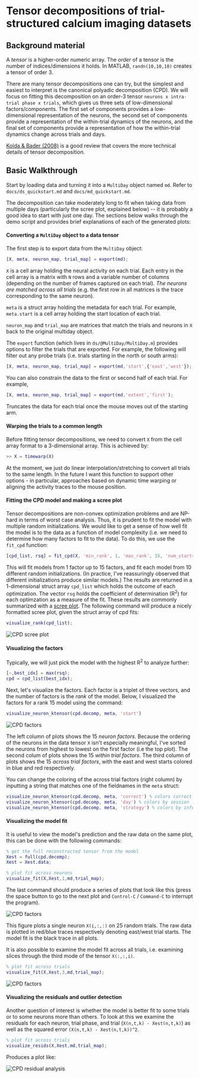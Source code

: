 # Tensor decompositions of trial-structured calcium imaging datasets

## Background material

A *tensor* is a higher-order numeric array. The *order* of a tensor is the number of indices/dimensions it holds. In MATLAB, `randn(10,10,10)` creates a tensor of order 3.

There are many tensor decompositions one can try, but the simplest and easiest to interpret is the canonical polyadic decomposition (CPD). We will focus on fitting this decomposition on an order-3 tensor `neurons x intra-trial phase x trials`, which gives us three sets of low-dimensional factors/components. The first set of components provides a low-dimensional representation of the neurons, the second set of components provide a representation of the within-trial dynamics of the neurons, and the final set of components provide a representation of how the within-trial dynamics change across trials and days.

[Kolda & Bader (2008)](http://dx.doi.org/10.1137/07070111X) is a good review that covers the more technical details of tensor decomposition.

## Basic Walkthrough

Start by loading data and turning it into a `MultiDay` object named `md`. Refer to `docs/ds_quickstart.md` and `docs/md_quickstart.md`.

The decomposition can take moderately long to fit when taking data from multiple days (particularly the scree plot, explained below) -- it is probably a good idea to start with just one day.
The sections below walks through the demo script and provides brief explanations of each of the generated plots:

#### Converting a `MultiDay` object to a data tensor

The first step is to export data from the `MultiDay` object:

```matlab
[X, meta, neuron_map, trial_map] = export(md);
```

`X` is a cell array holding the neural activity on each trial. Each entry in the cell array is a matrix with `N` rows and a variable number of columns (depending on the number of frames captured on each trial). *The neurons are matched across all trials* (e.g. the first row in all matrices is the trace corresponding to the same neuron).

`meta` is a struct array holding the metadata for each trial. For example, `meta.start` is a cell array holding the start location of each trial.

`neuron_map` and `trial_map` are matrices that match the trials and neurons in `X` back to the original multiday object.

The `export` function (which lives in `ds/@MultiDay/MultiDay.m`) provides options to filter the trials that are exported. For example, the following will filter out any probe trials (i.e. trials starting in the north or south arms):

```matlab
[X, meta, neuron_map, trial_map] = export(md,'start',{'east','west'});
```

You can also constrain the data to the first or second half of each trial. For example,

```matlab
[X, meta, neuron_map, trial_map] = export(md,'extent','first');
```

Truncates the data for each trial once the mouse moves out of the starting arm.

#### Warping the trials to a common length

Before fitting tensor decompositions, we need to convert `X` from the cell array format to a 3-dimensional array. This is achieved by:

```matlab
>> X = timewarp(X)
```

At the moment, we just do linear interpolation/stretching to convert all trials to the same length. In the future I want this function to support other options - in particular, approaches based on dynamic time warping or aligning the activity traces to the mouse position.

#### Fitting the CPD model and making a scree plot

Tensor decompositions are non-convex optimization problems and are NP-hard in terms of worst case analysis.
Thus, it is prudent to fit the model with multiple random initializations.
We would like to get a sense of how well fit the model is to the data as a function of model complexity (i.e. we need to determine how many factors to fit to the data).
To do this, we use the `fit_cpd` function:

```matlab
[cpd_list, rsq] = fit_cpd(X, 'min_rank', 1, 'max_rank', 15, 'num_starts', 10)
```

This will fit models from 1 factor up to 15 factors, and fit each model from 10 different random initializations.
(In practice, I've reassuringly observed that different initializations produce similar models.)
The results are returned in a 1-dimensional struct array `cpd_list` which holds the outcome of each optimization.
The vector `rsq` holds the coefficient of determination (R<sup>2</sup>) for each optimzation as a measure of the fit.
These results are commonly summarized with a [scree plot](http://support.minitab.com/en-us/minitab/17/topic-library/modeling-statistics/multivariate/principal-components-and-factor-analysis/what-is-a-scree-plot/).
The following command will produce a nicely formatted scree plot, given the struct array of cpd fits:

```matlab
visualize_rank(cpd_list);
```

![CPD scree plot](cpd_scree.png)

#### Visualizing the factors

Typically, we will just pick the model with the highest R<sup>2</sup> to analyze further:

```matlab
[~,best_idx] = max(rsq);
cpd = cpd_list(best_idx);
```

Next, let's visualize the factors. Each factor is a triplet of three vectors, and the number of factors is the *rank* of the model.
Below, I visualized the factors for a rank 15 model using the command:

```matlab
visualize_neuron_ktensor(cpd.decomp, meta, 'start')
```

![CPD factors](cpd_factors.png)

The left column of plots shows the 15 *neuron factors*.
Because the ordering of the neurons in the data tensor `X` isn't especially meaningful, I've sorted the neurons from highest to lowest on the first factor (i.e the top plot).
The second colum of plots shows the 15 *within trial factors*.
The third column of plots shows the 15 *across trial factors*, with the east and west starts colored in blue and red respectively.

You can change the coloring of the across trial factors (right column) by inputting a string that matches one of the fieldnames in the `meta` struct:

```matlab
visualize_neuron_ktensor(cpd.decomp, meta, 'correct') % colors correct vs incorrect trials
visualize_neuron_ktensor(cpd.decomp, meta, 'day') % colors by session
visualize_neuron_ktensor(cpd.decomp, meta, 'strategy') % colors by inferred navigation strategy
```

#### Visualizing the model fit

It is useful to view the model's prediction and the raw data on the same plot, this can be done with the following commands:

```matlab
% get the full reconstructed tensor from the model
Xest = full(cpd.decomp);
Xest = Xest.data;

% plot fit across neurons
visualize_fit(X,Xest,1,md,trial_map);
```

The last command should produce a series of plots that look like this (press the space button to go to the next plot and `Control-C` / `Command-C` to interrupt the program).

![CPD factors](cpd_fit1.png)

This figure plots a single neuron `X(i,:,:)` on 25 random trials.
The raw data is plotted in red/blue traces respectively denoting east/west trial starts.
The model fit is the black trace in all plots.

It is also possible to examine the model fit across all trials, i.e. examining slices through the third mode of the tensor `X(:,:,i)`.

```matlab
% plot fit across trials
visualize_fit(X,Xest,3,md,trial_map);
```

![CPD factors](cpd_fit3.png)

#### Visualizing the residuals and outlier detection

Another question of interest is whether the model is better fit to some trials or to some neurons more than others.
To look at this we examine the residuals for each neuron, trial phase, and trial (`X(n,t,k) - Xest(n,t,k)`) as well as the squared error `(X(n,t,k) - Xest(n,t,k))^2`.

```matlab
% plot fit across trials
visualize_resids(X,Xest,md,trial_map);
```

Produces a plot like:

![CPD residual analysis](cpd_resids.png)
